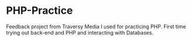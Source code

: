 # PHP-Practice

Feedback project from Traversy Media I used for practicing PHP.
First time trying out back-end and PHP and interacting with Databases.
